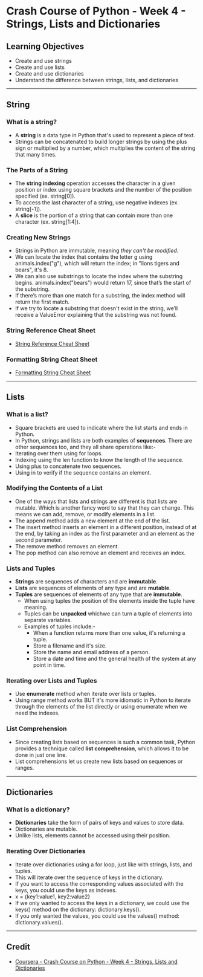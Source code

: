 # Crash Course of Python - Week 4 - Strings, Lists and Dictionaries

## Learning Objectives
* Create and use strings
* Create and use lists
* Create and use dictionaries
* Understand the difference between strings, lists, and dictionaries

---

## String
### What is a string?
* A **string** is a data type in Python that's used to represent a piece of text.
* Strings can be concatenated to build longer strings by using the plus sign or multiplied by a number, which multiplies the content of the string that many times.

### The Parts of a String
* The **string indexing** operation accesses the character in a given position or index using square brackets and the number of the position specified (ex. string[0]).
* To access the last character of a string, use negative indexes (ex. string[-1]).
* A **slice** is the portion of a string that can contain more than one character (ex. string[1:4]).

### Creating New Strings
* Strings in Python are immutable, meaning _they can't be modified_.
* We can locate the index that contains the letter g using animals.index("g"), which will return the index; in "lions tigers and bears", it's 8. 
* We can also use substrings to locate the index where the substring begins. animals.index("bears") would return 17, since that’s the start of the substring. 
* If there’s more than one match for a substring, the index method will return the first match. 
* If we try to locate a substring that doesn't exist in the string, we’ll receive a ValueError explaining that the substring was not found.

### String Reference Cheat Sheet
* [String Reference Cheat Sheet](https://github.com/allistairlee/Google-IT-Automation-with-Python-Professional-Certificate/blob/master/Course%201%20-%20Crash%20Course%20on%20Python/Week%204%20-%20Strings%2C%20Lists%20and%20Dictionaries/String%20Reference%20Cheat%20Sheet.md)

### Formatting String Cheat Sheet
* [Formatting String Cheat Sheet](https://github.com/allistairlee/Google-IT-Automation-with-Python-Professional-Certificate/blob/master/Course%201%20-%20Crash%20Course%20on%20Python/Week%204%20-%20Strings%2C%20Lists%20and%20Dictionaries/Formatting%20String%20Cheat%20Sheet.md)

---

## Lists
### What is a list?
* Square brackets are used to indicate where the list starts and ends in Python.
* In Python, strings and lists are both examples of **sequences**. There are other sequences too, and they all share operations like:-
 * Iterating over them using for loops.
 * Indexing using the len function to know the length of the sequence.
 * Using plus to concatenate two sequences.
 * Using in to verify if the sequence contains an element.

### Modifying the Contents of a List
* One of the ways that lists and strings are different is that lists are mutable. Which is another fancy word to say that they can change. This means we can add, remove, or modify elements in a list.
 * The append method adds a new element at the end of the list. 
 * The insert method inserts an element in a different position, instead of at the end, by taking an index as the first parameter and an element as the second parameter.
 * The remove method removes an element.
 * The pop method can also remove an element and receives an index.

### Lists and Tuples
* **Strings** are sequences of characters and are **immutable**.
* **Lists** are sequences of elements of any type and are **mutable**.
* **Tuples** are sequences of elements of any type that are **immutable**.
  * When using tuples the position of the elements inside the tuple have meaning.
  * Tuples can be **unpacked** whichwe can turn a tuple of elements into separate variables. 
  * Examples of tuples include:-
    * When a function returns more than one value, it's returning a tuple.
    * Store a filename and it's size.
    * Store the name and email address of a person.
    * Store a date and time and the general health of the system at any point in time.

### Iterating over Lists and Tuples
* Use **enumerate** method when iterate over lists or tuples.
* Using range method works BUT it's more idiomatic in Python to iterate through the elements of the list directly or using enumerate when we need the indexes.

### List Comprehension
* Since creating lists based on sequences is such a common task, Python provides a technique called **list comprehension**, which allows it to be done in just one line.
* List comprehensions let us create new lists based on sequences or ranges.

---

## Dictionaries
### What is a dictionary?
* **Dictionaries** take the form of pairs of keys and values to store data.
 * Dictionaries are mutable.
 * Unlike lists, elements cannot be accessed using their position.
 
### Iterating Over Dictionaries
* Iterate over dictionaries using a for loop, just like with strings, lists, and tuples.
 * This will iterate over the sequence of keys in the dictionary. 
* If you want to access the corresponding values associated with the keys, you could use the keys as indexes. 
 * x = {key1:value1, key2:value2}
* If we only wanted to access the keys in a dictionary, we could use the keys() method on the dictionary: dictionary.keys(). 
* If you only wanted the values, you could use the values() method: dictionary.values().

---

## Credit
* [Coursera - Crash Course on Python - Week 4 - Strings, Lists and Dictionaries](https://www.coursera.org/learn/python-crash-course/home/week/4)
